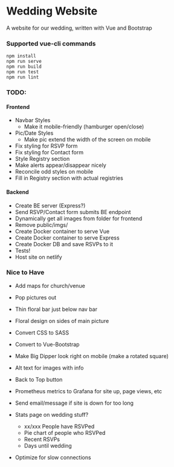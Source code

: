 # Wedding Website
A website for our wedding, written with Vue and Bootstrap

### Supported vue-cli commands
```
npm install
npm run serve
npm run build
npm run test
npm run lint
```

### TODO:

#### Frontend
- Navbar Styles
    - Make it mobile-friendly (hamburger open/close)
- Pic/Date Styles
    - Make pic extend the width of the screen on mobile
- Fix styling for RSVP form
- Fix styling for Contact form
- Style Registry section
- Make alerts appear/disappear nicely
- Reconcile odd styles on mobile
- Fill in Registry section with actual registries

#### Backend
- Create BE server (Express?)
- Send RSVP/Contact form submits BE endpoint
- Dynamically get all images from folder for frontend
- Remove public/imgs/
- Create Docker container to serve Vue
- Create Docker container to serve Express
- Create Docker DB and save RSVPs to it
- Tests!
- Host site on netlify

### Nice to Have
- Add maps for church/venue
- Pop pictures out
- Thin floral bar just below nav bar
- Floral design on sides of main picture
- Convert CSS to SASS
- Convert to Vue-Bootstrap
- Make Big Dipper look right on mobile (make a rotated square)
- Alt text for images with info
- Back to Top button
- Prometheus metrics to Grafana for site up, page views, etc
- Send email/message if site is down for too long

- Stats page on wedding stuff?
    - xx/xxx People have RSVPed
    - Pie chart of people who RSVPed
    - Recent RSVPs
    - Days until wedding
- Optimize for slow connections
